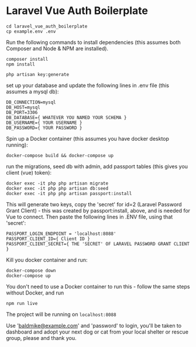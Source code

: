 # Laravel Vue Auth Boilerplate 

```
cd laravel_vue_auth_boilerplate
cp example.env .env
```

Run the following commands to install dependencies (this assumes both Composer and Node & NPM are installed).

```
composer install
npm install

php artisan key:generate
``` 

set up your database and update the following lines in .env file (this assumes a mysql db):
```
DB_CONNECTION=mysql
DB_HOST=mysql
DB_PORT=3306
DB_DATABASE={ WHATEVER YOU NAMED YOUR SCHEMA }
DB_USERNAME={ YOUR USERNAME }
DB_PASSWORD={ YOUR PASSWORD }
```

Spin up a Docker container (this assumes you have docker desktop running):
```
docker-compose build && docker-compose up
```

run the migrations, seed db with admin, add passport tables (this gives you client (vue) token): 
```
docker exec -it php php artisan migrate
docker exec -it php php artisan db:seed
docker exec -it php php artisan passport:install
```

This will generate two keys, copy the 'secret' for id=2 (Laravel Password Grant Client) - this was created by passport:install, above, and is needed for Vue to connect.  Then paste the following lines in .ENV file, using that 'secret':

```
PASSPORT_LOGIN_ENDPOINT = 'localhost:8088'
PASSPORT_CLIENT_ID={ Client ID }
PASSPORT_CLIENT_SECRET={ THE 'SECRET' OF LARAVEL PASSWORD GRANT CLIENT }
```

Kill you docker container and run:

```
docker-compose down 
docker-compose up
``` 
You don't need to use a Docker container to run this - follow the same steps without Docker, and run

```
npm run live
```
The project will be running on `localhost:8088`

Use 'baldmike@example.com' and 'password' to login, you'll be taken to dashboard and adopt your next dog or cat from your local shelter or rescue group, please and thank you.
